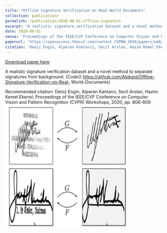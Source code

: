```yaml
---
title: "Offline Signature Verification on Real-World Documents"
collection: publications
permalink: /publication/2020-08-01-offline-signature
excerpt: "A realistic signature verification dataset and a novel method to separate signatures from background. [Code]( https://github.com/Alpkant/Offline-Signature-Verification-on-Real- World-Documents) <br/> <img src='/images/signature.png' width=400 height=400>"
date: 2020-08-01
venue: 'Proceedings of the IEEE/CVF Conference on Computer Vision and Pattern Recognition Workshops'
paperurl: 'https://openaccess.thecvf.com/content_CVPRW_2020/papers/w48/Engin_Offline_Signature_Verification_on_Real-World_Documents_CVPRW_2020_paper.pdf'
citation: 'Deniz Engin, Alperen Kantarci, Secil Arslan, Hazim Kemel Ekenel; Proceedings of the IEEE/CVF Conference on Computer Vision and Pattern Recognition (CVPR) Workshops, 2020, pp. 808-809'
---
```


<a href='https://openaccess.thecvf.com/content_CVPRW_2020/papers/w48/Engin_Offline_Signature_Verification_on_Real-World_Documents_CVPRW_2020_paper.pdf'>Download paper here</a>

A realistic signature verification dataset and a novel method to separate signatures from background. [Code]( https://github.com/Alpkant/Offline-Signature-Verification-on-Real- World-Documents)

Recommended citation: Deniz Engin, Alperen Kantarci, Secil Arslan, Hazim Kemel Ekenel; Proceedings of the IEEE/CVF Conference on Computer Vision and Pattern Recognition (CVPR) Workshops, 2020, pp. 808-809
<br/> <img src='/images/signature.png' width=400 height=400>